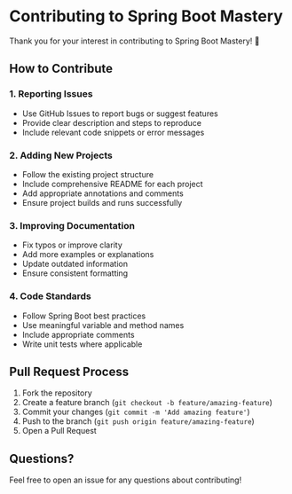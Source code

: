 # Contributing to Spring Boot Mastery

Thank you for your interest in contributing to Spring Boot Mastery! 🎉

## How to Contribute

### 1. Reporting Issues
- Use GitHub Issues to report bugs or suggest features
- Provide clear description and steps to reproduce
- Include relevant code snippets or error messages

### 2. Adding New Projects
- Follow the existing project structure
- Include comprehensive README for each project
- Add appropriate annotations and comments
- Ensure project builds and runs successfully

### 3. Improving Documentation
- Fix typos or improve clarity
- Add more examples or explanations
- Update outdated information
- Ensure consistent formatting

### 4. Code Standards
- Follow Spring Boot best practices
- Use meaningful variable and method names
- Include appropriate comments
- Write unit tests where applicable

## Pull Request Process

1. Fork the repository
2. Create a feature branch (`git checkout -b feature/amazing-feature`)
3. Commit your changes (`git commit -m 'Add amazing feature'`)
4. Push to the branch (`git push origin feature/amazing-feature`)
5. Open a Pull Request

## Questions?

Feel free to open an issue for any questions about contributing!
